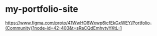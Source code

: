 # my-portfolio-site

https://www.figma.com/proto/41WwHO8Wxwp6icfEkGxWEY/Portfolio-(Community)?node-id=42-403&t=sRaCQdEmhvtvYKtL-1
